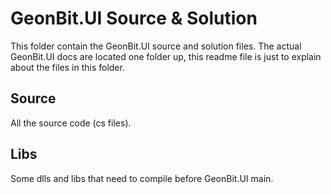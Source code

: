 # GeonBit.UI Source & Solution

This folder contain the GeonBit.UI source and solution files.
The actual GeonBit.UI docs are located one folder up, this readme file is just to explain about the files in this folder.

## Source

All the source code (cs files).

## Libs

Some dlls and libs that need to compile before GeonBit.UI main.
